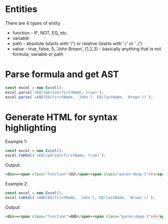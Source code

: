 # Entities
There are 4 types of entity
- function - IF, NOT, EQ, etc.
- variable
- path - absolute (starts with '/') or relative (starts with './' or '../')
- value - true, false, 5, 'John Brown', [1,2,3] - basically anything that is not formula, variable or path

# Parse formula and get AST

```ts
const excel = new Excel();
excel.parse(`=EQ(/person/firstName, true)`);
excel.parse(`=AND(EQ(firstName, 'John'), EQ(lastName, 'Brown'))`);
```

# Generate HTML for syntax highlighting
Example 1:
```ts
const excel = new Excel();
excel.toHtml(`=EQ(/person/firstName, true)`);
```

Output:
```html
<div>=<span class="function">EQ</span><span class="paren-deep-1">(</span><span class="path">/person/firstName</span>, <span class="value">true</span><span class="paren-deep-1">)</span></div>
```

Example 2:
```ts
const excel = new Excel();
excel.toHtml(`=AND(EQ(firstName, 'John'), EQ(lastName, 'Brown'))`);
```

Output:
```html
<div>=<span class="function">AND</span><span class="paren-deep-1">(</span><span class="function">EQ</span><span class="paren-deep-2">(</span><span class="variable">firstName</span>, <span class="value">'John'</span><span class="paren-deep-2">)</span>, <span class="function">EQ</span><span class="paren-deep-3">(</span><span class="variable">lastName</span>, <span class="value">'Brown'</span><span class="paren-deep-3">)</span><span class="paren-deep-1">)</span></div>
```
